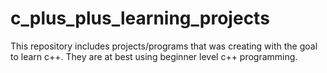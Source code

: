 # c_plus_plus_learning_projects
This repository includes projects/programs that was creating with the goal to learn c++. They are at best using beginner level c++ programming.

